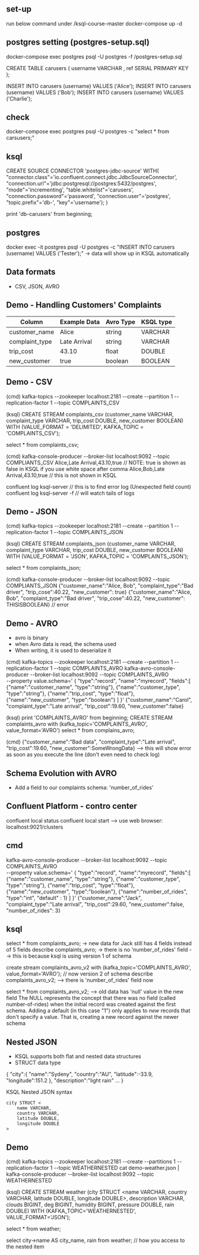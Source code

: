 ## set-up
run below command under /ksql-course-master
docker-compose up -d

## postgres setting (postgres-setup.sql)
docker-compose exec postgres psql -U postgres -f /postgres-setup.sql

CREATE TABLE carusers (
    username VARCHAR
  , ref SERIAL PRIMARY KEY
  );

INSERT INTO carusers (username) VALUES ('Alice');
INSERT INTO carusers (username) VALUES ('Bob');
INSERT INTO carusers (username) VALUES ('Charlie');

## check
docker-compose exec postgres psql -U postgres -c "select * from carsusers;"

## ksql
CREATE SOURCE CONNECTOR 'postgres-jdbc-source' WITH(
    "connector.class"='io.confluent.connect.jdbc.JdbcSourceConnector',
    "connection.url"='jdbc:postgresql://postgres:5432/postgres',
    "mode"='incrementing',
    "table.whitelist"='carusers',
    "connection.password"='password',
    "connection.user"='postgres',
    "topic.prefix"='db-',
    "key"='username');
)

print 'db-carusers' from beginning;

## postgres
docker exec -it postgres psql -U postgres -c "INSERT INTO carusers (username) VALUES ('Tester');"
-> data will show up in KSQL automatically

## Data formats
- CSV, JSON, AVRO

## Demo - Handling Customers' Complaints
|Column          |Example Data|Avro Type|KSQL type| 
|----------------|------------|---------|---------|
|customer_name   |Alice       |string   |VARCHAR  |
|complaint_type  |Late Arrival|string   |VARCHAR  |
|trip_cost       |43.10       |float    |DOUBLE   |
|new_customer    |true        |boolean  |BOOLEAN  |

## Demo - CSV
(cmd)
kafka-topics --zookeeper localhost:2181 --create --partition 1 --replication-factor 1 --topic COMPLAINTS_CSV

(ksql)
CREATE STREAM complaints_csv (customer_name VARCHAR, complaint_type VARCHAR, trip_cost DOUBLE, new_customer BOOLEAN) \
WITH (VALUE_FORMAT = 'DELIMITED', KAFKA_TOPIC = 'COMPLAINTS_CSV');

select * from complaints_csv;

(cmd)
kafka-console-producer --broker-list localhost:9092 --topic COMPLIANTS_CSV
Alice,Late Arrival,43.10,true       // NOTE: true is shown as false in KSQL if you use white space after comma
Alice,Bob,Late Arrival,43.10,true   // this is not shown in KSQL

confluent log ksql-server // this is to find error log (Unexpected field count)
confluent log ksql-server -f // will watch tails of logs

## Demo - JSON
(cmd)
kafka-topics --zookeeper localhost:2181 --create --partition 1 --replication-factor 1 --topic COMPLAINTS_JSON

(ksql)
CREATE STREAM complaints_json (customer_name VARCHAR, complaint_type VARCHAR, trip_cost DOUBLE, new_customer BOOLEAN) \
WITH (VALUE_FORMAT = 'JSON', KAFKA_TOPIC = 'COMPLAINTS_JSON');

select * from complaints_json;

(cmd)
kafka-console-producer --broker-list localhost:9092 --topic COMPLIANTS_JSON
{"customer_name":"Alice, Bob", "complaint_type":"Bad driver", "trip_cose":40.22, "new_customer": true}
{"customer_name":"Alice, Bob", "complaint_type":"Bad driver", "trip_cose":40.22, "new_customer": THISISBOOLEAN} // error


## Demo - AVRO
- avro is binary
- when Avro data is read, the schema used
- When writing, it is used to deserialize it

(cmd)
kafka-topics --zookeeper localhost:2181 --create --partition 1 --replication-factor 1 --topic COMPLAINTS_AVRO
kafka-avro-console-producer --broker-list localhost:9092 --topic COMPLAINTS_AVRO \
--property value.schema='
{
    "type":"record",
    "name":"myrecord",
    "fields":[
        {"name":"customer_name", "type":"string"},
        {"name":"customer_type", "type":"string"},
        {"name":"trip_cost", "type":"float"},
        {"name":"new_customer", "type":"boolean"}
    ]
}'
{"customer_name":"Carol", "complaint_type":"Late arrival", "trip_cost":19.60, "new_customer":false}

(ksql)
print 'COMPLAINTS_AVRO' from beginning;
CREATE STREAM complaints_avro with (kafka_topic='COMPLAINTS_AVRO', value_format='AVRO')
select * from complains_avro;

(cmd)
{"customer_name":"Bad data", "complaint_type":"Late arrival", "trip_cost":19.60, "new_customer":SomeWrongData}
--> this will show error as soon as you execute the line (don't even need to check log)

## Schema Evolution with AVRO
- Add a field to our complaints schema: 'number_of_rides'

## Confluent Platform - contro center
confluent local status
confluent local start
--> use web browser: localhost:9021/clusters

## cmd
kafka-avro-console-producer --broker-list localhost:9092 --topic COMPLAINTS_AVRO \
--property value.schema='
{
    "type":"record",
    "name":"myrecord",
    "fields":[
        {"name":"customer_name", "type":"string"},
        {"name":"customer_type", "type":"string"},
        {"name":"trip_cost", "type":"float"},
        {"name":"new_customer", "type":"boolean"},
        {"name":"number_of_rides", "type":"int", "default" : 1}
    ]
}'
{"customer_name":"Jack", "complaint_type":"Late arrival", "trip_cost":29.60, "new_customer":false, "number_of_rides": 3}

## ksql
select * from complaints_avro;
-> new data for Jack still has 4 fields instead of 5 fields 
describe complaints_avro;
-> there is no 'number_of_rides' field
--> this is because ksql is using version 1 of schema

create stream complaints_avro_v2 with (kafka_topic='COMPLAINTS_AVRO', value_format='AVRO'); // now version 2 of schema
describe complaints_avro_v2;
--> there is 'number_of_rides' field now

select * from complaints_avro_v2;
--> old data has 'null' value in the new field
The NULL represents the concept that there was no field (called number-of-rides) when the initial record was created against the first schema.  Adding a default (in this case "1") only applies to *new* records that don't specify a value.  That is, creating a new record against the newer schema


## Nested JSON
- KSQL supports both flat and nested data structures
- STRUCT data type

{
    "city":{
        "name":"Sydeny",
        "country":"AU",
        "latitude":-33.9,
        "longitude":151.2
    },
    "description":"light rain"
    ...
}


KSQL Nested JSON syntax
```
city STRUCT <
    name VARCHAR,
    country VARCHAR,
    latitude DOUBLE,
    longitude DOUBLE
>
```


## Demo
(cmd)
kafka-topics --zookeeper localhost:2181 --create --partitions 1 --replication-factor 1 --topic WEATHERNESTED
cat demo-weather.json | kafka-console-producer --broker-list localhost:9092 --topic WEATHERNESTED

(ksql)
CREATE STREAM weather
(city STRUCT <name VARCHAR, country VARCHAR, latitude DOUBLE, longitude DOUBLE>,
description VARCHAR,
clouds BIGINT,
deg BIGINT,
humidity BIGINT,
pressure DOUBLE, 
rain DOUBLE)
WITH (KAFKA_TOPIC='WEATHERNESTED', VALUE_FORMAT='JSON');


select * from weather;

select city->name AS city_name, rain from weather; // how you access to the nested item